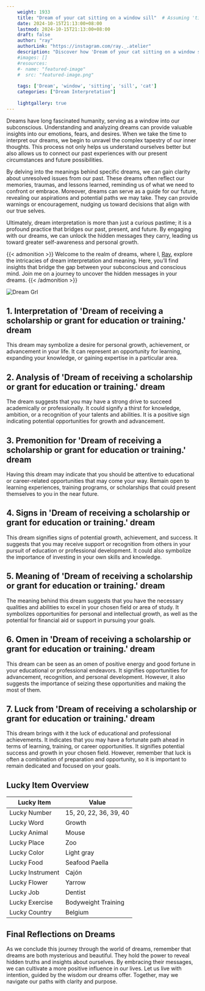 ```yaml
---
    weight: 1933
    title: "Dream of your cat sitting on a window sill"  # Assuming 'title' column exists
    date: 2024-10-15T21:13:00+08:00
    lastmod: 2024-10-15T21:13:00+08:00
    draft: false
    author: "ray"
    authorLink: "https://instagram.com/ray._.atelier"
    description: "Discover how 'Dream of your cat sitting on a window sill' can interpret your future and uncover its significant meanings in your life."
    #images: []
    #resources:
    #- name: "featured-image"
    #  src: "featured-image.png"
    
    tags: ['Dream', 'window', 'sitting', 'sill', 'cat']
    categories: ["Dream Interpretation"]
    
    lightgallery: true
---
```

    
Dreams have long fascinated humanity, serving as a window into our subconscious. Understanding and analyzing dreams can provide valuable insights into our emotions, fears, and desires. When we take the time to interpret our dreams, we begin to unravel the complex tapestry of our inner thoughts. This process not only helps us understand ourselves better but also allows us to connect our past experiences with our present circumstances and future possibilities.

By delving into the meanings behind specific dreams, we can gain clarity about unresolved issues from our past. These dreams often reflect our memories, traumas, and lessons learned, reminding us of what we need to confront or embrace. Moreover, dreams can serve as a guide for our future, revealing our aspirations and potential paths we may take. They can provide warnings or encouragement, nudging us toward decisions that align with our true selves.

Ultimately, dream interpretation is more than just a curious pastime; it is a profound practice that bridges our past, present, and future. By engaging with our dreams, we can unlock the hidden messages they carry, leading us toward greater self-awareness and personal growth.

{{< admonition >}}
Welcome to the realm of dreams, where I, [Ray](https://instagram.com/ray._.atelier), explore the intricacies of dream interpretation and meaning. Here, you’ll find insights that bridge the gap between your subconscious and conscious mind. Join me on a journey to uncover the hidden messages in your dreams.
{{< /admonition >}}

![Dream Grl](https://cdn.pixabay.com/photo/2017/11/02/03/35/gothic-2910057_1280.jpg "Dream Grl")

## 1. Interpretation of 'Dream of receiving a scholarship or grant for education or training.' dream
 This dream may symbolize a desire for personal growth, achievement, or advancement in your life. It can represent an opportunity for learning, expanding your knowledge, or gaining expertise in a particular area.

## 2. Analysis of 'Dream of receiving a scholarship or grant for education or training.' dream
 The dream suggests that you may have a strong drive to succeed academically or professionally. It could signify a thirst for knowledge, ambition, or a recognition of your talents and abilities. It is a positive sign indicating potential opportunities for growth and advancement.

## 3. Premonition for 'Dream of receiving a scholarship or grant for education or training.' dream
 Having this dream may indicate that you should be attentive to educational or career-related opportunities that may come your way. Remain open to learning experiences, training programs, or scholarships that could present themselves to you in the near future.

## 4. Signs in 'Dream of receiving a scholarship or grant for education or training.' dream
 This dream signifies signs of potential growth, achievement, and success. It suggests that you may receive support or recognition from others in your pursuit of education or professional development. It could also symbolize the importance of investing in your own skills and knowledge.

## 5. Meaning of 'Dream of receiving a scholarship or grant for education or training.' dream
 The meaning behind this dream suggests that you have the necessary qualities and abilities to excel in your chosen field or area of study. It symbolizes opportunities for personal and intellectual growth, as well as the potential for financial aid or support in pursuing your goals.

## 6. Omen in 'Dream of receiving a scholarship or grant for education or training.' dream
 This dream can be seen as an omen of positive energy and good fortune in your educational or professional endeavors. It signifies opportunities for advancement, recognition, and personal development. However, it also suggests the importance of seizing these opportunities and making the most of them.

## 7. Luck from 'Dream of receiving a scholarship or grant for education or training.' dream
 This dream brings with it the luck of educational and professional achievements. It indicates that you may have a fortunate path ahead in terms of learning, training, or career opportunities. It signifies potential success and growth in your chosen field. However, remember that luck is often a combination of preparation and opportunity, so it is important to remain dedicated and focused on your goals.

## Lucky Item Overview
| Lucky Item          | Value              |
|---------------|--------------------|
| Lucky Number        | 15, 20, 22, 36, 39, 40  |
| Lucky Word          | Growth |
| Lucky Animal        | Mouse |
| Lucky Place         | Zoo     |
| Lucky Color         | Light gray     |
| Lucky Food          | Seafood Paella      |
| Lucky Instrument    | Cajón |
| Lucky Flower        | Yarrow    |
| Lucky Job           | Dentist       |
| Lucky Exercise      | Bodyweight Training  |
| Lucky Country       | Belgium    |


##  Final Reflections on Dreams

As we conclude this journey through the world of dreams, remember that dreams are both mysterious and beautiful. They hold the power to reveal hidden truths and insights about ourselves. By embracing their messages, we can cultivate a more positive influence in our lives. Let us live with intention, guided by the wisdom our dreams offer. Together, may we navigate our paths with clarity and purpose.
